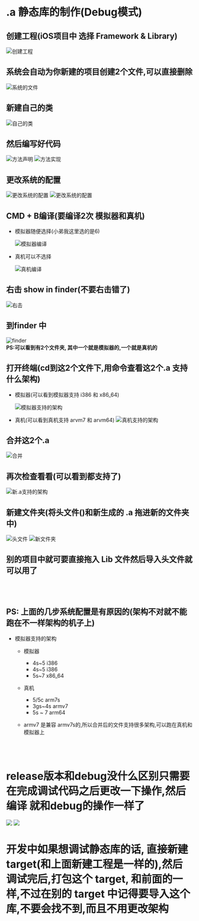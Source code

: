 # **.a** 静态库的制作(Debug模式)

## 创建工程(**iOS项目中** 选择	 **Framework & Library**)
![创建工程](1.png)


## 系统会自动为你新建的项目创建2个文件,可以直接删除

![系统的文件](2.png)


## 新建自己的类
![自己的类](3.png)

## 然后编写好代码
![方法声明](4.png)
![方法实现](5.png)



## 更改系统的配置
![更改系统的配置](6.png)
![更改系统的配置](13.png)



## CMD + B编译(要编译2次 模拟器和真机)

* 模拟器随便选择(小弟我这里选的是6)
	
	![模拟器编译](7.png)
* 真机可以不选择

	![真机编译](8.png)

## 右击 show in finder(不要右击错了)
![右击](9.png)

## 到finder 中
![finder](10.png)	
**PS:可以看到有2个文件夹, 其中一个就是模拟器的,一个就是真机的**


## 打开终端(cd到这2个文件下,用命令查看这2个.a 支持什么架构)

* 模拟器(可以看到模拟器支持 i386 和 x86_64)
	
	![模拟器支持的架构](11.png)
* 真机(可以看到真机支持 arvm7 和 arvm64)
	 ![真机支持的架构](12.png)

## 合并这2个.a
![合并](14.png)

## 再次检查看看(可以看到都支持了)
![新.a支持的架构](15.png)

## 新建文件夹(将头文件()和新生成的 .a 拖进新的文件夹中)
![头文件](17.png)
![新文件夹](16.png)


## 别的项目中就可要直接拖入 Lib 文件然后导入头文件就可以用了
</br>
</br>


## PS: 上面的几步系统配置是有原因的(架构不对就不能跑在不一样架构的机子上)

* 模拟器支持的架构
	
	* 模拟器
		- 4s~5 		i386
     	- 4s~5 		i386
     	- 5s~7 		x86_64
     
     
    * 真机
     	- 5/5c       	arm7s
     	- 3gs~4s   	armv7
     	- 5s ~ 7     	arm64
    
    * armv7 是兼容 armv7s的,所以合并后的文件支持很多架构,可以跑在真机和模拟器上

</br>
</br>

# release版本和debug没什么区别只需要在完成调试代码之后更改一下操作,然后 编译 就和debug的操作一样了
![](18.png)
![](19.png)


# 开发中如果想调试静态库的话, 直接新建target(和上面新建工程是一样的),然后调试完后,打包这个 target, 和前面的一样,不过在别的 target 中记得要导入这个库,不要会找不到,而且不用更改架构
 

 

